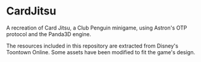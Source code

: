 # CardJitsu
A recreation of Card Jitsu, a Club Penguin minigame, using Astron's OTP protocol and the Panda3D engine.

The resources included in this repository are extracted from Disney's Toontown Online. Some assets have been modified to fit the game's design.
